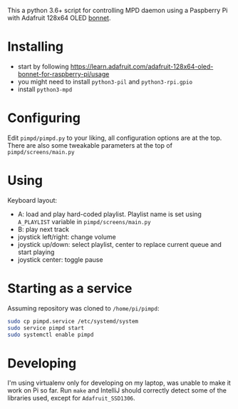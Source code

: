 This a python 3.6+ script for controlling MPD daemon using a Paspberry Pi with Adafruit 128x64 OLED
[bonnet](https://www.adafruit.com/product/3531).

# Installing
- start by following https://learn.adafruit.com/adafruit-128x64-oled-bonnet-for-raspberry-pi/usage
- you might need to install `python3-pil` and `python3-rpi.gpio`
- install `python3-mpd`

# Configuring
Edit `pimpd/pimpd.py` to your liking, all configuration options are at the top. There are also some tweakable parameters
at the top of `pimpd/screens/main.py`

# Using
Keyboard layout:
- A: load and play hard-coded playlist. Playlist name is set using `A_PLAYLIST` variable in `pimpd/screens/main.py`
- B: play next track
- joystick left/right: change volume
- joystick up/down: select playlist, center to replace current queue and start playing
- joystick center: toggle pause

# Starting as a service
Assuming repository was cloned to `/home/pi/pimpd`:

```bash
sudo cp pimpd.service /etc/systemd/system
sudo service pimpd start
sudo systemctl enable pimpd
```

# Developing
I'm using virtualenv only for developing on my laptop, was unable to make it work on Pi so far. Run `make` and
IntelliJ should correctly detect some of the libraries used, except for `Adafruit_SSD1306`.
